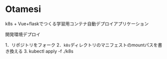 # Otamesi
k8s + Vue+flaskでつくる学習用コンテナ自動デプロイアプリケーション

開発環境デプロイ

1．リポジトリをフォーク
2．`k8s`ディレクトリのマニフェストのmountパスを書き換える
3. kubectl apply -f ./k8s
